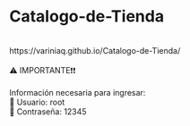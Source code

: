 # Catalogo-de-Tienda
<br>
https://variniaq.github.io/Catalogo-de-Tienda/
<br><br>
⚠️ IMPORTANTE❗❗
<br><br>
Información necesaria para ingresar:
<br>
👤 Usuario: root
<br>
🔑 Contraseña: 12345
